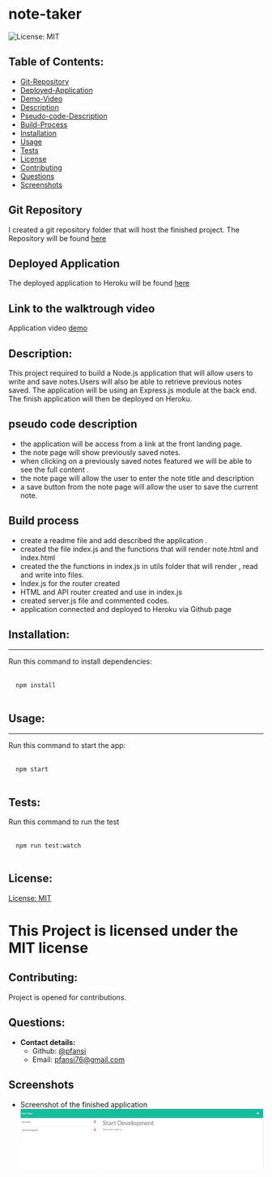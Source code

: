 # note-taker

![License: MIT](https://img.shields.io/badge/License-MIT-blue)

## Table of Contents:

- [Git-Repository](#git-repository)
- [Deployed-Application](#deployed-application)
- [Demo-Video](#walktrough-video)
- [Description](#description)
- [Pseudo-code-Description](#pseudo-code-description)
- [Build-Process](#build-process)
- [Installation](#installation)
- [Usage](#usage)
- [Tests](#tests)
- [License](#license)
- [Contributing](#contributing)
- [Questions](#questions)
- [Screenshots](#screenshots)

## Git Repository

I created a git repository folder that will host the finished project.
The Repository will be found [here](https://github.com/pfansi/note-taker)

## Deployed Application

The deployed application to Heroku will be found [here](https://pfansi-note-taker-express.herokuapp.com/notes)

## Link to the walktrough video

Application video [demo](https://watch.screencastify.com/v/wL4R3eTraFFwlwbNR8pA)

## Description:

This project required to build a Node.js application that will allow users to write and save notes.Users will also be able to retrieve previous notes saved.
The application will be using an Express.js module at the back end.
The finish application will then be deployed on Heroku.

## pseudo code description

- the application will be access from a link at the front landing page.
- the note page will show previously saved notes.
- when clicking on a previously saved notes featured we will be able to see the full content .
- the note page will allow the user to enter the note title and description
- a save button from the note page will allow the user to save the current note.

## Build process

- create a readme file and add described the application .
- created the file index.js and the functions that will render note.html and index.html
- created the the functions in index.js in utils folder that will render , read and write into files.
- Index.js for the router created
- HTML and API router created and use in index.js
- created server.js file and commented codes.
- application connected and deployed to Heroku via Github page

## Installation:

---

Run this command to install dependencies:

  <pre><code>
  npm install
  </code></pre>

## Usage:

---

Run this command to start the app:

  <pre><code>
  npm start
  </code></pre>

## Tests:

Run this command to run the test

<pre><code>
  npm run test:watch
  </code></pre>

## License:

[License: MIT](https://opensource.org/licenses/MIT)

# This Project is licensed under the MIT license

## Contributing:

Project is opened for contributions.

## Questions:

- **Contact details:**
  - Github: [@pfansi](https://github.com/pfansi)
  - Email: pfansi76@gmail.com

## Screenshots

- Screenshot of the finished application
  ![screenshot](./public/assets/images/note_taker_app.JPG)
